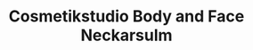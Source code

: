 ---
title: "Cosmetikstudio Body and Face Neckarsulm"
url: /neckarsulm/cosmetikstudio-body-and-face-neckarsulm/
shop: Kosmetik
---